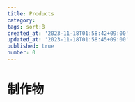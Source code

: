 ```yaml
---
title: Products
category:
tags: sort:8
created_at: '2023-11-18T01:58:42+09:00'
updated_at: '2023-11-18T01:58:45+09:00'
published: true
number: 0
---
```


# 制作物
